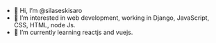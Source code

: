 - 👋 Hi, I’m @silaseskisaro
- 👀 I’m interested in web development, working in Django, JavaScript, CSS, HTML, node Js.
- 🌱 I’m currently learning reactjs and vuejs.


<!---
silaseskisaro/silaseskisaro is a ✨ special ✨ repository because its `README.md` (this file) appears on your GitHub profile.
You can click the Preview link to take a look at your changes.
--->
